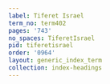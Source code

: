 ```yaml
---
label: Tiferet Israel
term_no: term402
pages: '743'
no_spaces: TiferetIsrael
pid: tiferetisrael
order: '0964'
layout: generic_index_term
collection: index-headings
---
```

